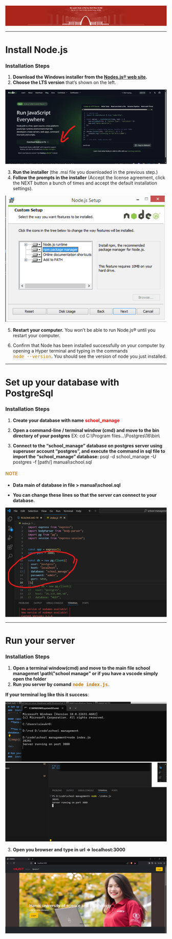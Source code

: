 ﻿
![image](./manual/image/head.png)
<hr>

# Install Node.js
###  Installation Steps

1. **Download the Windows installer from the [Nodes.js® web site](https://nodejs.org/en).**
2. **Choose the LTS version** that’s shown on the left.

![image](./manual/image/node1.png)

3. **Run the installer** (the .msi file you downloaded in the previous step.)
4. **Follow the prompts in the installer** (Accept the license agreement, click the NEXT button a bunch of times and accept the default installation settings).

![image](./manual/image/node2.png)

5. **Restart your computer.** You won’t be able to run Node.js® until you restart your computer. 

6. Confirm that Node has been installed successfully on your computer by opening a Hyper terminal and typing in the commands <span style="display: inline-block;border: 1px solid #ddd;font-family: monospace;color: #c47500;">node --version</span>.
You should see the version of node you just installed.

<hr>

# Set up your database with PostgreSql
###  Installation Steps

1. **Create your database with name** <strong style="color:red">school_manage</strong>

2. **Open a command-line / terminal window (cmd) and move to the bin directory of your postgres** EX: cd C:\Program files\...\Postgres\16\bin\

3. **Connect to the “school_manage” database on postgres server using superuser account “postgres”, and execute the command in sql file to import the “school_manage” database:** psql -d school_manage -U postgres -f [path/] manual\school.sql

#### <div style="color:rgb(193, 138, 57);">NOTE</div>
- **Data main of database in file > manual\school.sql**

- **You can change these lines so that the server can connect to your database.**

![image](./manual/image/database1.png)

<hr>

# Run your server
###  Installation Steps

1. **Open a terminal window(cmd) and move to the main file school managemet \path\\"school manage" or if you have a vscode simply open the folder**
2. **Run you server by comand** <strong style="display: inline-block;border: 1px solid #ddd;font-family: monospace;color: #c47500;">node index.js</strong>.

**If your terminal log like this it success**:

![image](./manual/image/run1.png)
![image](./manual/image/run2.png)

3. **Open you browser and type in url => localhost:3000**

![image](./manual/image/success.png)

